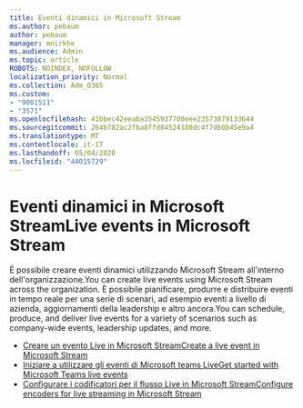 ```yaml
---
title: Eventi dinamici in Microsoft Stream
ms.author: pebaum
author: pebaum
manager: mnirkhe
ms.audience: Admin
ms.topic: article
ROBOTS: NOINDEX, NOFOLLOW
localization_priority: Normal
ms.collection: Adm_O365
ms.custom:
- "9001511"
- "3571"
ms.openlocfilehash: 41bbec42eeaba3545937700eee23573879133644
ms.sourcegitcommit: 264b782ac2fba8ffd84524180dc4f7d60b45e9a4
ms.translationtype: MT
ms.contentlocale: it-IT
ms.lasthandoff: 05/04/2020
ms.locfileid: "44015729"
---
```

# <a name="live-events-in-microsoft-stream"></a><span data-ttu-id="5c88a-102">Eventi dinamici in Microsoft Stream</span><span class="sxs-lookup"><span data-stu-id="5c88a-102">Live events in Microsoft Stream</span></span>

<span data-ttu-id="5c88a-103">È possibile creare eventi dinamici utilizzando Microsoft Stream all'interno dell'organizzazione.</span><span class="sxs-lookup"><span data-stu-id="5c88a-103">You can create live events using Microsoft Stream across the organization.</span></span> <span data-ttu-id="5c88a-104">È possibile pianificare, produrre e distribuire eventi in tempo reale per una serie di scenari, ad esempio eventi a livello di azienda, aggiornamenti della leadership e altro ancora.</span><span class="sxs-lookup"><span data-stu-id="5c88a-104">You can schedule, produce, and deliver live events for a variety of scenarios such as company-wide events, leadership updates, and more.</span></span>

- [<span data-ttu-id="5c88a-105">Creare un evento Live in Microsoft Stream</span><span class="sxs-lookup"><span data-stu-id="5c88a-105">Create a live event in Microsoft Stream</span></span>](https://docs.microsoft.com/stream/live-create-event)
- [<span data-ttu-id="5c88a-106">Iniziare a utilizzare gli eventi di Microsoft teams Live</span><span class="sxs-lookup"><span data-stu-id="5c88a-106">Get started with Microsoft Teams live events</span></span>](https://support.office.com/article/get-started-with-microsoft-teams-live-events-d077fec2-a058-483e-9ab5-1494afda578a)
- [<span data-ttu-id="5c88a-107">Configurare i codificatori per il flusso Live in Microsoft Stream</span><span class="sxs-lookup"><span data-stu-id="5c88a-107">Configure encoders for live streaming in Microsoft Stream</span></span>](https://docs.microsoft.com/stream/live-encoder-setup)
